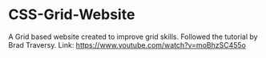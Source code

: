 # CSS-Grid-Website
A Grid based website created to improve grid skills. 
Followed the tutorial by Brad Traversy.
Link: https://www.youtube.com/watch?v=moBhzSC455o
